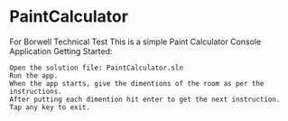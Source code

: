# PaintCalculator
For Borwell Technical Test
This is a simple Paint Calculator Console Application
Getting Started:

    Open the solution file: PaintCalculator.sln
    Run the app.
    When the app starts, give the dimentions of the room as per the instructions.
    After putting each dimention hit enter to get the next instruction.
    Tap any key to exit.
